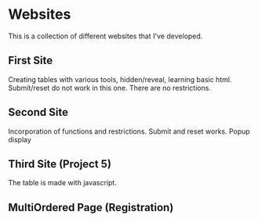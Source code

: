 # Websites
This is a collection of different websites that I've developed. 

## First Site
Creating tables with various tools, hidden/reveal, learning basic html. Submit/reset do not work in this one. There are no restrictions.

## Second Site
Incorporation of functions and restrictions. Submit and reset works. Popup display

## Third Site (Project 5)
The table is made with javascript.

## MultiOrdered Page (Registration)
